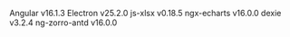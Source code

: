 
Angular v16.1.3
Electron v25.2.0
js-xlsx v0.18.5
ngx-echarts v16.0.0
dexie v3.2.4
ng-zorro-antd v16.0.0